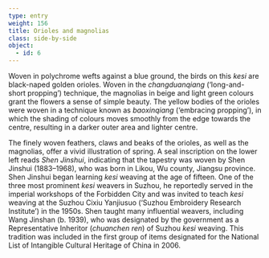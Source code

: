```yaml
---
type: entry
weight: 156
title: Orioles and magnolias
class: side-by-side
object:
  - id: 6
---
```

Woven in polychrome wefts against a blue ground, the
birds on this *kesi* are black-naped golden orioles. Woven in
the *changduanqiang* (‘long-and-short propping’) technique,
the magnolias in beige and light green colours grant the
flowers a sense of simple beauty. The yellow bodies of the
orioles were woven in a technique known as *baoxinqiang*
(‘embracing propping’), in which the shading of colours
moves smoothly from the edge towards the centre,
resulting in a darker outer area and lighter centre.

The finely woven feathers, claws and beaks of the
orioles, as well as the magnolias, offer a vivid illustration
of spring. A seal inscription on the lower left reads
*Shen Jinshui*, indicating that the tapestry was woven by
Shen Jinshui (1883–1968), who was born in Likou, Wu
county, Jiangsu province. Shen Jinshui began learning
*kesi* weaving at the age of fifteen. One of the three most
prominent *kesi* weavers in Suzhou, he reportedly served
in the imperial workshops of the Forbidden City and was
invited to teach *kesi* weaving at the Suzhou Cixiu Yanjiusuo
(‘Suzhou Embroidery Research Institute’) in the 1950s.
Shen taught many influential weavers, including Wang
Jinshan (b. 1939), who was designated by the government
as a Representative Inheritor (*chuanchen ren*) of Suzhou
*kesi* weaving. This tradition was included in the
first group of items designated for the National List of
Intangible Cultural Heritage of China in 2006.
